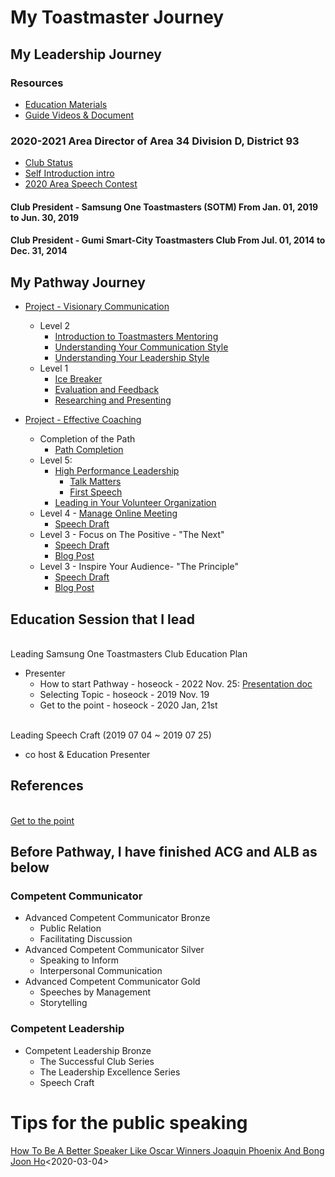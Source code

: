 # My Toastmaster Journey

## My Leadership Journey
### Resources
* [Education Materials](https://github.com/seock04/Uncertainty-Handler/wiki/Education-Materials)
* [Guide Videos & Document](https://github.com/seock04/Uncertainty-Handler/wiki/Toastmasters-Guide-Documents-&-Video)
### 2020-2021 Area Director of Area 34 Division D, District 93
* [Club Status](https://github.com/seock04/Uncertainty-Handler/wiki/2020-2021-Area-Club-Status)
* [Self Introduction intro](https://github.com/seock04/Uncertainty-Handler/wiki/beginning-of-self-introduction-as-area-director)
* [2020 Area Speech Contest](https://github.com/seock04/Uncertainty-Handler/wiki/2020-Area-34-Speech-Contest)
#### Club President - Samsung One Toastmasters (SOTM) From Jan. 01, 2019 to Jun. 30, 2019
#### Club President - Gumi Smart-City Toastmasters Club From Jul. 01, 2014 to Dec. 31, 2014

## My Pathway Journey
* [Project - Visionary Communication](https://github.com/seock04/Uncertainty-Handler/tree/master/Toastmasters/Pathway/Visionary%20Communication)
  * Level 2    
    * [Introduction to Toastmasters Mentoring]()
    * [Understanding Your Communication Style]()
    * [Understanding Your Leadership Style]()
  * Level 1
    * [Ice Breaker](https://github.com/seock04/Uncertainty-Handler/blob/master/Toastmasters/Pathway/Visionary%20Communication/Level%201/Ice%20Breaker.md)
    * [Evaluation and Feedback](https://github.com/seock04/Uncertainty-Handler/blob/master/Toastmasters/Pathway/Visionary%20Communication/Level%201/what%20I%20learned%20from%20the%20work.md)
    * [Researching and Presenting](https://github.com/seock04/Uncertainty-Handler/blob/master/Toastmasters/Pathway/Visionary%20Communication/Level%201/Coach%20Showering.md)
    
    
* [Project - Effective Coaching](https://github.com/seock04/Uncertainty-Handler/tree/master/Toastmasters/Pathway/Effective%20Coaching)
  * Completion of the Path
    * [Path Completion](https://github.com/seock04/Uncertainty-Handler/blob/master/Toastmasters/Pathway/Effective%20Coaching/Level5/Path%20Completion.md)
  * Level 5:
    * [High Performance Leadership](https://github.com/seock04/Uncertainty-Handler/wiki/%5BEffective-Coaching%5D--High-Performance-Leadership)
      * [Talk Matters](https://github.com/seock04/Uncertainty-Handler/wiki/Talk-matters,-Thursday-with-Hoseock)
      * [First Speech](https://www.evernote.com/shard/s290/sh/9c43e24c-1884-9dff-66f2-ea62f56547ef/2513a603f04b03e422cad0a3b98495f4)
    * [Leading in Your Volunteer Organization](https://www.evernote.com/l/ASJKTVnlB_hLYbymnqYc428u09BfB7_yM3g/)
  * Level 4 - [Manage Online Meeting](https://github.com/seock04/Uncertainty-Handler/wiki/Pathway-Level-4---Manage-Online-Meetings---Talk-matters-Season-1)
    * [Speech Draft](https://www.evernote.com/shard/s290/sh/b65b5d53-62fe-5c24-6dbb-c2239126f7a9/a12e416ca8b0e0f872dcfbbdd837e30b)
  * Level 3 - Focus on The Positive - "The Next"
    * [Speech Draft](https://www.evernote.com/l/ASLQXGYMqBlMX5HV0uH95_vYJH9dQ9fqoN8/)
    * [Blog Post](https://hoseockchoi.wordpress.com/2020/03/28/the-next/)
  * Level 3 - Inspire Your Audience- "The Principle"
    * [Speech Draft](https://www.evernote.com/l/ASIokgd3aZNDKKuILfIj0eHhLCZAYGN6iWs/)
    * [Blog Post](https://hoseockchoi.wordpress.com/2020/04/09/the-principle/)



## Education Session that I lead

<br> Leading Samsung One Toastmasters Club Education Plan
* Presenter
  * How to start Pathway - hoseock - 2022 Nov. 25: [Presentation doc](https://github.com/seock04/Uncertainty-Handler/blob/master/Toastmasters/Education%20Materials/ENG_Pathway%20Introduction.pptx)
  * Selecting Topic	- hoseock - 2019 Nov. 19
  * Get to the point - hoseock - 2020 Jan, 21st


<br> Leading Speech Craft (2019 07 04 ~ 2019 07 25)
* co host & Education Presenter

## References
<br> [Get to the point](https://www.toastmasters.org/magazine/magazine-issues/2017/dec2017/get-to-the-point)

## Before Pathway, I have finished ACG and ALB as below

### Competent Communicator 
* Advanced Competent Communicator Bronze
  * Public Relation
  * Facilitating Discussion
* Advanced Competent Communicator Silver
  * Speaking to Inform
  * Interpersonal Communication
* Advanced Competent Communicator Gold
  * Speeches by Management
  * Storytelling

### Competent Leadership
* Competent Leadership Bronze
  * The Successful Club Series
  * The Leadership Excellence Series
  * Speech Craft

# Tips for the public speaking
[How To Be A Better Speaker Like Oscar Winners Joaquin Phoenix And Bong Joon Ho](https://www.forbes.com/sites/henrydevries/2020/02/11/how-to-be-a-better-speaker-like-oscar-winners-joaquin-phoenix-and-bong-joon-ho/#31b4d9df4fb5)<2020-03-04>
